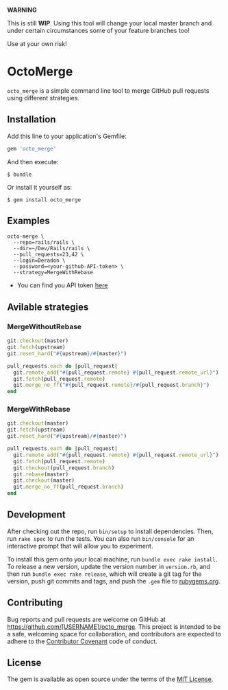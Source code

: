 **WARNING**

This is still **WIP**. Using this tool will change your local master branch
and under certain circumstances some of your feature branches too!

Use at your own risk!

# OctoMerge

`octo_merge` is a simple command line tool to merge GitHub pull requests using different strategies.

## Installation

Add this line to your application's Gemfile:

```ruby
gem 'octo_merge'
```

And then execute:

    $ bundle

Or install it yourself as:

    $ gem install octo_merge

## Examples

```
octo-merge \
  --repo=rails/rails \
  --dir=~/Dev/Rails/rails \
  --pull_requests=23,42 \
  --login=Deradon \
  --password=<your-github-API-token> \
  --strategy=MergeWithRebase
```

* You can find you API token [here](https://github.com/settings/tokens)

## Avilable strategies

### MergeWithoutRebase

```ruby
git.checkout(master)
git.fetch(upstream)
git.reset_hard("#{upstream}/#{master}")

pull_requests.each do |pull_request|
  git.remote_add("#{pull_request.remote} #{pull_request.remote_url}")
  git.fetch(pull_request.remote)
  git.merge_no_ff("#{pull_request.remote}/#{pull_request.branch}")
end
```

### MergeWithRebase

```ruby
git.checkout(master)
git.fetch(upstream)
git.reset_hard("#{upstream}/#{master}")

pull_requests.each do |pull_request|
  git.remote_add("#{pull_request.remote} #{pull_request.remote_url}")
  git.fetch(pull_request.remote)
  git.checkout(pull_request.branch)
  git.rebase(master)
  git.checkout(master)
  git.merge_no_ff(pull_request.branch)
end
```

## Development

After checking out the repo, run `bin/setup` to install dependencies. Then, run `rake spec` to run the tests. You can also run `bin/console` for an interactive prompt that will allow you to experiment.

To install this gem onto your local machine, run `bundle exec rake install`. To release a new version, update the version number in `version.rb`, and then run `bundle exec rake release`, which will create a git tag for the version, push git commits and tags, and push the `.gem` file to [rubygems.org](https://rubygems.org).

## Contributing

Bug reports and pull requests are welcome on GitHub at https://github.com/[USERNAME]/octo_merge. This project is intended to be a safe, welcoming space for collaboration, and contributors are expected to adhere to the [Contributor Covenant](http://contributor-covenant.org) code of conduct.


## License

The gem is available as open source under the terms of the [MIT License](http://opensource.org/licenses/MIT).

